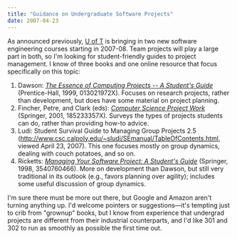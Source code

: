 ```yaml
---
title: "Guidance on Undergraduate Software Projects"
date: 2007-04-23
---
```

As announced previously, <a href="http://www.cs.toronto.edu">U of T</a> is bringing in two new software engineering courses starting in 2007-08.  Team projects will play a large part in both, so I'm looking for student-friendly guides to project management.  I know of three books and one online resource that focus specifically on this topic:
<ol>
  <li>Dawson: <a href="http://www.amazon.com/Essence-Computing-Projects-Students-Prentice-Hall/dp/013021972X"><em>The Essence of Computing Projects -- A Student's Guide</em></a> (Prentice-Hall, 1999, 013021972X).  Focuses on research projects, rather than development, but does have some material on project planning.</li>
  <li>Fincher, Petre, and Clark (eds): <a href="http://www.amazon.com/Computer-Science-Project-Work-Principles/dp/185233357X"><em>Computer Science Project Work</em></a> (Springer, 2001, 185233357X).  Surveys the types of projects students can do, rather than providing how-to advice.</li>
  <li>Ludi: Student Survival Guide to Managing Group Projects 2.5 (<a href="http://www.csc.calpoly.edu/~sludi/SEmanual/TableOfContents.html">http://www.csc.calpoly.edu/~sludi/SEmanual/TableOfContents.html</a>, viewed April 23, 2007). This one focuses mostly on group dynamics, dealing with couch potatoes, and so on.</li>
  <li>Ricketts: <a href="http://www.amazon.com/Managing-Your-Software-Project-Students/dp/3540760466"><em>Managing Your Software Project: A Student's Guide</em></a> (Springer, 1998, 3540760466).  More on development than Dawson, but still very traditional in its outlook (e.g., favors planning over agility); includes some useful discussion of group dynamics.</li>
</ol>
I'm sure there must be more out there, but Google and Amazon aren't turning anything up.  I'd welcome pointers or suggestions—it's tempting just to crib from "grownup" books, but I know from experience that undergrad projects are different from their industrial counterparts, and I'd like 301 and 302 to run as smoothly as possible the first time out.
